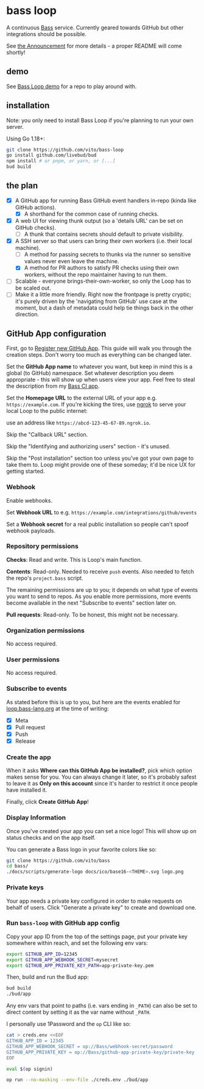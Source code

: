 # bass loop

A continuous [Bass](https://github.com/vito/bass) service. Currently geared towards GitHub but other integrations should be possible.

See [the Announcement](https://github.com/vito/bass-loop/discussions/1) for more details - a proper README will come shortly!

## demo

See [Bass Loop demo](https://github.com/vito/bass-loop-demo) for a repo to play
around with.

## installation

Note: you only need to install Bass Loop if you're planning to run your own
server.

Using Go 1.18+:

```sh
git clone https://github.com/vito/bass-loop
go install github.com/livebud/bud
npm install # or pnpm, or yarn, or [...]
bud build
```

## the plan

- [x] A GitHub app for running Bass GitHub event handlers in-repo (kinda like GitHub actions).
  - [x] A shorthand for the common case of running checks.
- [x] A web UI for viewing thunk output (so a 'details URL' can be set on GitHub checks).
  - [ ] A thunk that contains secrets should default to private visibility.
- [x] A SSH server so that users can bring their own workers (i.e. their local machine).
  - [ ] A method for passing secrets to thunks via the runner so sensitive values never even leave the machine.
  - [x] A method for PR authors to satisfy PR checks using their own workers, without the repo maintainer having to run them.
- [ ] Scalable - everyone brings-their-own-worker, so only the Loop has to be scaled out.
- [ ] Make it a little more friendly. Right now the frontpage is pretty cryptic; it's purely driven by the 'navigating from GitHub' use case at the moment, but a dash of metadata could help tie things back in the other direction.

## GitHub App configuration

First, go to [Register new GitHub App](https://github.com/settings/apps/new).
This guide will walk you through the creation steps. Don't worry too much as
everything can be changed later.

Set the **GitHub App name** to whatever you want, but keep in mind this is a
global (to GitHub) namespace. Set whatever description you deem appropriate -
this will show up when users view your app. Feel free to steal the description
from my [Bass CI app](https://github.com/apps/bass-ci).

Set the **Homepage URL** to the external URL of your app e.g.
`https://example.com`. If you're kicking the tires, use
[ngrok](https://ngrok.com/) to serve your local Loop to the public internet:

use an address like `https://abcd-123-45-67-89.ngrok.io`.

Skip the "Callback URL" section.

Skip the "Identifying and authorizing users" section - it's unused.

Skip the "Post installation" section too unless you've got your own page to
take them to. Loop might provide one of these someday; it'd be nice UX for
getting started.

### Webhook

Enable webhooks.

Set **Webhook URL** to e.g. `https://example.com/integrations/github/events`

Set a **Webhook secret** for a real public installation so people can't spoof
webhook payloads.

### Repository permissions

**Checks**: Read and write. This is Loop's main function.

**Contents**: Read-only. Needed to receive `push` events. Also needed to fetch
the repo's `project.bass` script.

The remaining permissions are up to you; it depends on what type of events you
want to send to repos. As you enable more permissions, more events become
available in the next "Subscribe to events" section later on.

**Pull requests**: Read-only. To be honest, this might not be necessary.

### Organization permissions

No access required.

### User permissions

No access required.

### Subscribe to events

As stated before this is up to you, but here are the events enabled for
[loop.bass-lang.org](https://loop.bass-lang.org) at the time of writing:

- [x] Meta
- [x] Pull request
- [x] Push
- [x] Release

### Create the app

When it asks **Where can this GitHub App be installed?**, pick which option
makes sense for you. You can always change it later, so it's probably safest to
leave it as **Only on this account** since it's harder to restrict it once
people have installed it.

Finally, click **Create GitHub App**!

### Display Information

Once you've created your app you can set a nice logo! This will show up on
status checks and on the app itself.

You can generate a Bass logo in your favorite colors like so:

```sh
git clone https://github.com/vito/bass
cd bass/
./docs/scripts/generate-logo docs/ico/base16-<THEME>.svg logo.png
```

### Private keys

Your app needs a private key configured in order to make requests on behalf of
users. Click "Generate a private key" to create and download one.

### Run `bass-loop` with GitHub app config

Copy your app ID from the top of the settings page, put your private key
somewhere within reach, and set the following env vars:

```sh
export GITHUB_APP_ID=12345 
export GITHUB_APP_WEBHOOK_SECRET=mysecret
export GITHUB_APP_PRIVATE_KEY_PATH=app-private-key.pem
```

Then, build and run the Bud app:

```sh
bud build
./bud/app
```

Any env vars that point to paths (i.e. vars ending in `_PATH`) can also be set
to direct content by setting it as the var name without `_PATH`.

I personally use 1Password and the `op` CLI like so:

```sh
cat > creds.env <<EOF
GITHUB_APP_ID = 12345
GITHUB_APP_WEBHOOK_SECRET = op://Bass/webhook-secret/password
GITHUB_APP_PRIVATE_KEY = op://Bass/github-app-private-key/private-key
EOF

eval $(op signin)

op run --no-masking --env-file ./creds.env ./bud/app
```
